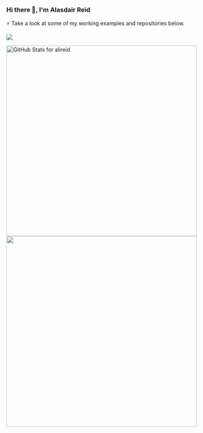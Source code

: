 ### Hi there 👋, I'm Alasdair Reid

⚡ Take a look at some of my working examples and repositories below.

[![](https://img.shields.io/badge/-Alasdair%20Reid-blue?style=flat-square&logo=Linkedin&logoColor=white&link=https://www.linkedin.com/in/alasdairreid/)](https://www.linkedin.com/in/alasdairreid/)

<img src="https://github-readme-stats.vercel.app/api?username=alireid&show_icons=true&include_all_commits=true&count_private=true&theme=dark&layout=compact" alt="GitHub Stats for alireid" width="500">

<img src="https://github-readme-streak-stats.herokuapp.com?user=alireid&theme=dark" width="500">
